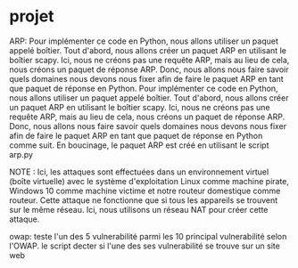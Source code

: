 # projet



ARP: Pour implémenter ce code en Python, nous allons utiliser un paquet appelé boîtier. Tout d'abord, nous allons créer un paquet ARP en utilisant le boîtier scapy. Ici, nous ne créons pas une requête ARP, mais au lieu de cela, nous créons un paquet de réponse ARP. Donc, nous allons nous faire savoir quels domaines nous devons nous fixer afin de faire le paquet ARP en tant que paquet de réponse en Python.
 Pour implémenter ce code en Python, nous allons utiliser un paquet appelé boîtier. Tout d'abord, nous allons créer un paquet ARP en utilisant le boîtier scapy. Ici, nous ne créons pas une requête ARP, mais au lieu de cela, nous créons un paquet de réponse ARP. Donc, nous allons nous faire savoir quels domaines nous devons nous fixer afin de faire le paquet ARP en tant que paquet de réponse en Python comme suit. En boucinage, le paquet ARP est créé en utilisant le script arp.py

 NOTE : Ici, les attaques sont effectuées dans un environnement virtuel (boîte virtuelle) avec le système d'exploitation Linux comme machine pirate, Windows 10 comme machine victime et notre routeur domestique comme routeur. Cette attaque ne fonctionne que si tous les appareils se trouvent sur le même réseau. Ici, nous utilisons un réseau NAT pour créer cette attaque.


 owap: teste l'un des 5 vulnerabilité parmi les 10 principal vulnerabilité selon l'OWAP. le script decter si l'une des ses vulnerabilité se trouve sur un site web
